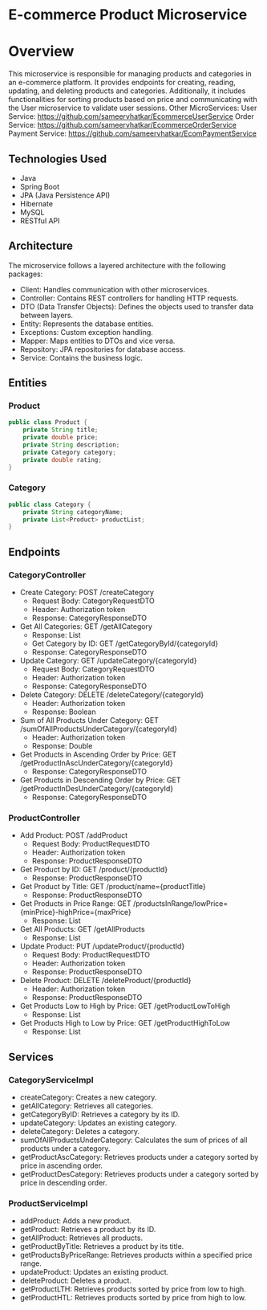 # E-commerce Product Microservice

# Overview

This microservice is responsible for managing products and categories in an e-commerce platform. It provides endpoints for creating, reading, updating, and deleting products and categories. Additionally, it includes functionalities for sorting products based on price and communicating with the User microservice to validate user sessions.
Other MicroServices:
User Service: https://github.com/sameervhatkar/EcommerceUserService
Order Service: https://github.com/sameervhatkar/EcommerceOrderService
Payment Service: https://github.com/sameervhatkar/EcomPaymentService

## Technologies Used
* Java
* Spring Boot
* JPA (Java Persistence API)
* Hibernate
* MySQL
* RESTful API

## Architecture
The microservice follows a layered architecture with the following packages:
* Client: Handles communication with other microservices.
* Controller: Contains REST controllers for handling HTTP requests.
* DTO (Data Transfer Objects): Defines the objects used to transfer data between layers.
* Entity: Represents the database entities.
* Exceptions: Custom exception handling.
* Mapper: Maps entities to DTOs and vice versa.
* Repository: JPA repositories for database access.
* Service: Contains the business logic.

## Entities
### Product
```Java
public class Product {
    private String title;
    private double price;
    private String description;
    private Category category;
    private double rating;
}
```

### Category
``` Java
public class Category {
    private String categoryName;
    private List<Product> productList;
}
```

## Endpoints

### CategoryController
* Create Category: POST /createCategory
  * Request Body: CategoryRequestDTO
  - Header: Authorization token
  - Response: CategoryResponseDTO
* Get All Categories: GET /getAllCategory
  -	Response: List<CategoryResponseDTO>
  - Get Category by ID: GET /getCategoryById/{categoryId}
  - Response: CategoryResponseDTO
* Update Category: GET /updateCategory/{categoryId}
  -	Request Body: CategoryRequestDTO
  -	Header: Authorization token
  -	Response: CategoryResponseDTO
* Delete Category: DELETE /deleteCategory/{categoryId}
  -	Header: Authorization token
  -	Response: Boolean
* Sum of All Products Under Category: GET /sumOfAllProductsUnderCategory/{categoryId}
  -	Header: Authorization token
  -	Response: Double
* Get Products in Ascending Order by Price: GET /getProductInAscUnderCategory/{categoryId}
  *	Response: CategoryResponseDTO
* Get Products in Descending Order by Price: GET /getProductInDesUnderCategory/{categoryId}
  *	Response: CategoryResponseDTO

### ProductController
* Add Product: POST /addProduct
  - Request Body: ProductRequestDTO
  - Header: Authorization token
  - Response: ProductResponseDTO
* Get Product by ID: GET /product/{productId}
  - Response: ProductResponseDTO
* Get Product by Title: GET /product/name={productTitle}
  - Response: ProductResponseDTO
* Get Products in Price Range: GET /productsInRange/lowPrice={minPrice}-highPrice={maxPrice}
  - Response: List<ProductResponseDTO>
* Get All Products: GET /getAllProducts
  - Response: List<ProductResponseDTO>
* Update Product: PUT /updateProduct/{productId}
  - Request Body: ProductRequestDTO
  - Header: Authorization token
  - Response: ProductResponseDTO
* Delete Product: DELETE /deleteProduct/{productId}
  - Header: Authorization token
  - Response: ProductResponseDTO
* Get Products Low to High by Price: GET /getProductLowToHigh
  - Response: List<ProductResponseDTO>
* Get Products High to Low by Price: GET /getProductHighToLow
  - Response: List<ProductResponseDTO>

## Services

### CategoryServiceImpl
* createCategory: Creates a new category.
* getAllCategory: Retrieves all categories.
* getCategoryByID: Retrieves a category by its ID.
* updateCategory: Updates an existing category.
* deleteCategory: Deletes a category.
* sumOfAllProductsUnderCategory: Calculates the sum of prices of all products under a category.
* getProductAscCategory: Retrieves products under a category sorted by price in ascending order.
* getProductDesCategory: Retrieves products under a category sorted by price in descending order.

### ProductServiceImpl
* addProduct: Adds a new product.
* getProduct: Retrieves a product by its ID.
* getAllProduct: Retrieves all products.
* getProductByTitle: Retrieves a product by its title.
* getProductsByPriceRange: Retrieves products within a specified price range.
* updateProduct: Updates an existing product.
* deleteProduct: Deletes a product.
* getProductLTH: Retrieves products sorted by price from low to high.
* getProductHTL: Retrieves products sorted by price from high to low.
